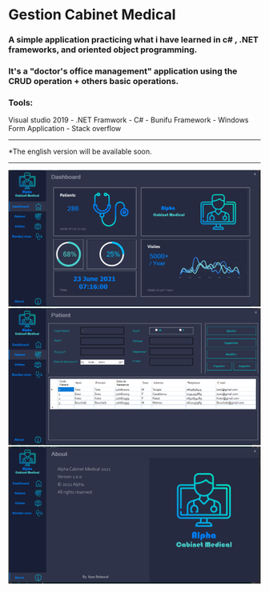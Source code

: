 # Gestion Cabinet Medical

### A simple application practicing what i have learned in c# , .NET frameworks, and oriented object programming.<br/>
### It's a "doctor's office management" application using the CRUD operation + others basic operations.
### Tools:
Visual studio 2019 - .NET Framwork - C# - Bunifu Framework - Windows Form Application - Stack overflow

---

*The english version will be available soon.

---
![](https://github.com/ilyasbelaoud/gestion-cabinet-medical/blob/master/images/1.PNG)
![](https://github.com/ilyasbelaoud/gestion-cabinet-medical/blob/master/images/2.PNG)
![](https://github.com/ilyasbelaoud/gestion-cabinet-medical/blob/master/images/3.PNG)



